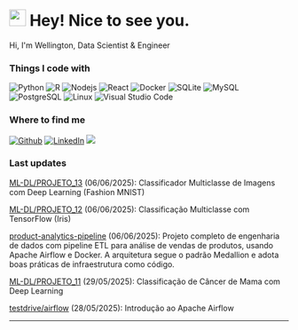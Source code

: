 <h1><img src="https://emojis.slackmojis.com/emojis/images/1643514418/3958/storm_trooper.gif?1643514418" width="30"/> Hey! Nice to see you.</h1>
<p>Hi, I'm Wellington, Data Scientist & Engineer</p>

<h3>Things I code with</h3>
<p>
  <img alt="Python" src="https://img.shields.io/badge/-Python-000?style=flat-square&logo=python&logoColor=white" />
  <img alt="R" src="https://img.shields.io/badge/-R-000000?style=flat-square&logo=r&logoColor=white" />
  <img alt="Nodejs" src="https://img.shields.io/badge/-Nodejs-000?style=flat-square&logo=Node.js&logoColor=white" />
  <img alt="React" src="https://img.shields.io/badge/-React-000000?style=flat-square&logo=react&logoColor=white" />
  <img alt="Docker" src="https://img.shields.io/badge/-Docker-000?style=flat-square&logo=docker&logoColor=white" />
  <img alt="SQLite" src="https://img.shields.io/badge/-SQLite-000000?style=flat-square&logo=sqlite&logoColor=white" />
  <img alt="MySQL" src="https://img.shields.io/badge/-MySQL-000?style=flat-square&logo=mysql&logoColor=white" />
  <img alt="PostgreSQL" src="https://img.shields.io/badge/-PostgreSQL-000000?style=flat-square&logo=postgresql&logoColor=white" />
  <img alt="Linux" src="https://img.shields.io/badge/-Linux-000000?style=flat-square&logo=linux&logoColor=white" />
  <img alt="Visual Studio Code" src="https://img.shields.io/badge/-VSCode-000000?style=flat-square&logo=visual-studio-code&logoColor=white" />
</p>

<h3>Where to find me</h3>
<p>
  <a href="https://github.com/esscova" target="_blank"><img alt="Github" src="https://img.shields.io/badge/GitHub-%2312100E.svg?&style=for-the-badge&logo=Github&logoColor=white" /></a>
  <a href="https://www.linkedin.com/in/wellington-moreira-santos" target="_blank"><img alt="LinkedIn" src="https://img.shields.io/badge/linkedin-%230077B5.svg?&style=for-the-badge&logo=linkedin&logoColor=white" /></a>
  <a href="mailto:wmoreira.ds@gmail.com"><img src="https://img.shields.io/badge/Gmail-D14836?style=for-the-badge&logo=gmail&logoColor=white"/> </a>
</p>

<h3>Last updates</h3>
<p>
<a href="https://github.com/esscova/ML-DL/tree/main/PROJETO_13%20-%20Classifica%C3%A7%C3%A3o%20Multiclasse%20de%20Imagens%20com%20TensorFlow%20%28MNIST%29" target="_blank">ML-DL/PROJETO_13</a> (06/06/2025): Classificador Multiclasse de Imagens com Deep Learning (Fashion MNIST)
</p>

<p>
<a href="https://github.com/esscova/ML-DL/tree/main/PROJETO_12%20-%20Classifica%C3%A7%C3%A3o%20de%20Multiclasses%20com%20TensorFlow" target="_blank">ML-DL/PROJETO_12</a> (06/06/2025): Classificação Multiclasse com TensorFlow (Iris)
</p>

<p>
<a href="https://github.com/esscova/product-analytics-pipeline" target="_blank">product-analytics-pipeline</a> (06/06/2025): Projeto completo de engenharia de dados com pipeline ETL para análise de vendas de produtos, usando Apache Airflow e Docker. A arquitetura segue o padrão Medallion e adota boas práticas de infraestrutura como código.
</p>

<p>
<a href="https://github.com/esscova/ML-DL/tree/main/PROJETO_11%20-%20Breast%20cancer%20with%20deep%20learning" target="_blank">ML-DL/PROJETO_11</a> (29/05/2025): Classificação de Câncer de Mama com Deep Learning
</p>

<p>
<a href="https://github.com/esscova/testdrive/tree/main/airflow" target="_blank">testdrive/airflow</a> (28/05/2025): Introdução ao Apache Airflow
</p>

---
